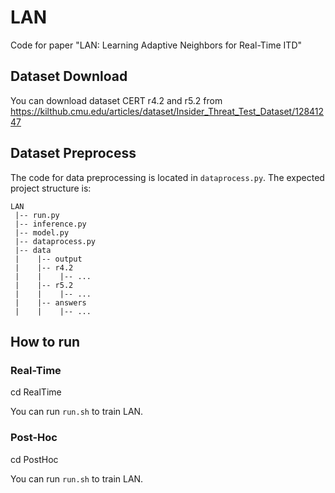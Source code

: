 # LAN

Code for paper "LAN: Learning Adaptive Neighbors for Real-Time ITD"

## Dataset Download

You can download dataset CERT r4.2 and r5.2 from  https://kilthub.cmu.edu/articles/dataset/Insider_Threat_Test_Dataset/12841247

## Dataset Preprocess

The code for data preprocessing is located in `dataprocess.py`.
The expected project structure is:

```
LAN
 |-- run.py
 |-- inference.py
 |-- model.py
 |-- dataprocess.py
 |-- data
 |    |-- output
 |    |-- r4.2
 |    |    |-- ...  
 |    |-- r5.2
 |    |    |-- ...      
 |    |-- answers
 |    |    |-- ...  
```

## How to run
### Real-Time
cd RealTime

You can run `run.sh` to train LAN.
### Post-Hoc
cd PostHoc

You can run `run.sh` to train LAN.
